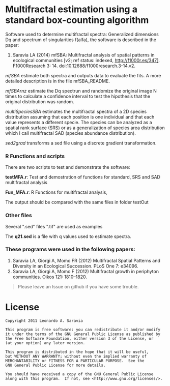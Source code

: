 
Multifractal estimation using a standard box-counting algorithm
===============================================================

Software used to determine multifractal spectra: Generalized dimensions Dq and spectrum 
of singularities f(alfa), the software is described in the paper:

1. Saravia LA (2014) mfSBA: Multifractal analysis of spatial patterns in ecological communities [v2; ref status: indexed, http://f1000r.es/347]. F1000Research 3: 14. doi:10.12688/f1000research.3-14.v2.

*mfSBA* estimate both spectra and outputs data to evaluate the fits. A more detailed
description is in the file mfSBA_README.

*mfSBArnz* estimate the Dq spectrun and randomize the original image N times to 
calculate a confidence interval to test the hipothesis that the original distribution
was random. 

*multiSpeciesSBA* estimates the multifractal spectra of a 2D species distribution assuming that each position is one individual and that each value represents a different specie. The species can be analyzed as a spatial rank surface (SRS) or as a generalization of species area distribution which I call multifractal SAD (species abundance distribution). 

*sed2grad* transforms a sed file using a discrete gradient transformation. 

### R Functions and scripts 

There are two scripts to test and demonstrate the software:

**testMFA.r**: Test and demostration of functions for standard, SRS and SAD multifractal analysis


**Fun_MFA.r**: R Functions for multifractal analysis,  

The output should be compared with the same files in folder testOut

### Other files

Several ".sed" files ".tif" are used as examples

The **q21.sed** is a file with q values used to estimate spectra.



### These programs were used in the following papers: 

1. Saravia LA, Giorgi A, Momo FR (2012) Multifractal Spatial Patterns and Diversity in an Ecological Succession. PLoS One 7: e34096. 
﻿
2. Saravia LA, Giorgi A, Momo F (2012) Multifractal growth in periphyton communities. Oikos 121: 1810–1820.




> Please leave an Issue on github if you have some trouble.



License
=======

	Copyright 2011 Leonardo A. Saravia
 
    This program is free software: you can redistribute it and/or modify
    it under the terms of the GNU General Public License as published by
    the Free Software Foundation, either version 3 of the License, or
    (at your option) any later version.

    This program is distributed in the hope that it will be useful,
    but WITHOUT ANY WARRANTY; without even the implied warranty of
    MERCHANTABILITY or FITNESS FOR A PARTICULAR PURPOSE.  See the
    GNU General Public License for more details.

    You should have received a copy of the GNU General Public License
    along with this program.  If not, see <http://www.gnu.org/licenses/>.
 
